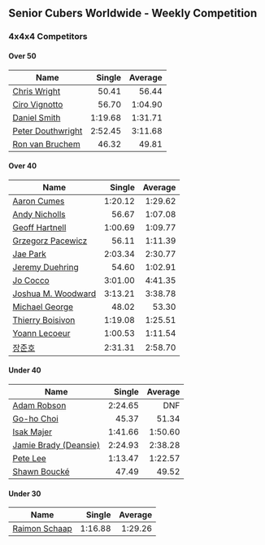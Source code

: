 ## Senior Cubers Worldwide - Weekly Competition
### 4x4x4 Competitors

#### Over 50

| Name | Single | Average |
| -- | --: | --: |
| [Chris Wright](../persons/chris_wright.md) | 50.41 | 56.44 |
| [Ciro Vignotto](../persons/ciro_vignotto.md) | 56.70 | 1:04.90 |
| [Daniel Smith](../persons/daniel_smith.md) | 1:19.68 | 1:31.71 |
| [Peter Douthwright](../persons/peter_douthwright.md) | 2:52.45 | 3:11.68 |
| [Ron van Bruchem](../persons/ron_van_bruchem.md) | 46.32 | 49.81 |

#### Over 40

| Name | Single | Average |
| -- | --: | --: |
| [Aaron Cumes](../persons/aaron_cumes.md) | 1:20.12 | 1:29.62 |
| [Andy Nicholls](../persons/andy_nicholls.md) | 56.67 | 1:07.08 |
| [Geoff Hartnell](../persons/geoff_hartnell.md) | 1:00.69 | 1:09.77 |
| [Grzegorz Pacewicz](../persons/grzegorz_pacewicz.md) | 56.11 | 1:11.39 |
| [Jae Park](../persons/jae_park.md) | 2:03.34 | 2:30.77 |
| [Jeremy Duehring](../persons/jeremy_duehring.md) | 54.60 | 1:02.91 |
| [Jo Cocco](../persons/jo_cocco.md) | 3:01.00 | 4:41.35 |
| [Joshua M. Woodward](../persons/joshua_m._woodward.md) | 3:13.21 | 3:38.78 |
| [Michael George](../persons/michael_george.md) | 48.02 | 53.30 |
| [Thierry Boisivon](../persons/thierry_boisivon.md) | 1:19.08 | 1:25.51 |
| [Yoann Lecoeur](../persons/yoann_lecoeur.md) | 1:00.53 | 1:11.54 |
| [장준호](../persons/장준호.md) | 2:31.31 | 2:58.70 |

#### Under 40

| Name | Single | Average |
| -- | --: | --: |
| [Adam Robson](../persons/adam_robson.md) | 2:24.65 | DNF |
| [Go-ho Choi](../persons/go-ho_choi.md) | 45.37 | 51.34 |
| [Isak Majer](../persons/isak_majer.md) | 1:41.66 | 1:50.60 |
| [Jamie Brady (Deansie)](../persons/jamie_brady.md) | 2:24.93 | 2:38.28 |
| [Pete Lee](../persons/pete_lee.md) | 1:13.47 | 1:22.57 |
| [Shawn Boucké](../persons/shawn_boucke.md) | 47.49 | 49.52 |

#### Under 30

| Name | Single | Average |
| -- | --: | --: |
| [Raimon Schaap](../persons/raimon_schaap.md) | 1:16.88 | 1:29.26 |


<!-- Global site tag (gtag.js) - Google Analytics -->
<script async src="https://www.googletagmanager.com/gtag/js?id=UA-86348435-3"></script>
<script>window.dataLayer = window.dataLayer || []; function gtag() {dataLayer.push(arguments);} gtag('js', new Date()); gtag('config', 'UA-86348435-3');</script>
